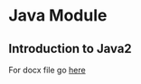 # Java Module
## Introduction to Java2

For docx file go [here](https://docs.google.com/document/d/1ZCpu9333LtlWuVJNgyT08pqWW6po94G4AhAkiZGXZvk/edit?usp=sharing)

